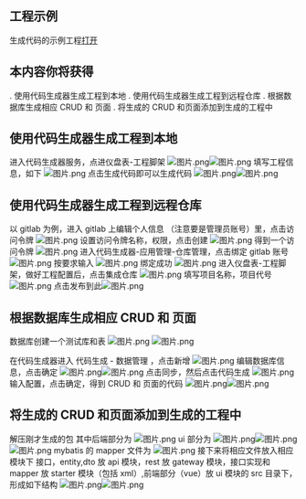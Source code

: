 ## 工程示例

生成代码的示例工程[打开](http://git.linesno.com/alinsno-cloud-platform-rutron/alinesno-demo-shop)

## 本内容你将获得

. 使用代码生成器生成工程到本地
. 使用代码生成器生成工程到远程仓库
. 根据数据库生成相应 CRUD 和 页面
. 将生成的 CRUD 和页面添加到生成的工程中

## 使用代码生成器生成工程到本地

进入代码生成器服务，点进仪盘表-工程脚架
![图片.png](https://cdn.nlark.com/yuque/0/2022/png/21644443/1655114178758-83d68e20-ef10-4458-b990-a988917f6bb8.png#clientId=u02f99d6e-cea3-4&crop=0&crop=0&crop=1&crop=1&from=paste&height=937&id=kvvuo&margin=%5Bobject%20Object%5D&name=%E5%9B%BE%E7%89%87.png&originHeight=937&originWidth=1920&originalType=binary&ratio=1&rotation=0&showTitle=false&size=128181&status=done&style=none&taskId=uc698c0c4-1cb0-4fd4-8fbd-5daa82ed041&title=&width=1920)![图片.png](https://cdn.nlark.com/yuque/0/2022/png/21644443/1655114207893-3d4af85d-5426-49df-8a22-47966df50a7d.png#clientId=u02f99d6e-cea3-4&crop=0&crop=0&crop=1&crop=1&from=paste&height=937&id=bTK2a&margin=%5Bobject%20Object%5D&name=%E5%9B%BE%E7%89%87.png&originHeight=937&originWidth=1920&originalType=binary&ratio=1&rotation=0&showTitle=false&size=92834&status=done&style=none&taskId=u9451b400-576b-4718-ac62-38fc35e5801&title=&width=1920)
填写工程信息，如下
![图片.png](https://cdn.nlark.com/yuque/0/2022/png/21644443/1655188895671-b3ac9423-b988-4177-9a9d-d2b38ae53700.png#clientId=u02f99d6e-cea3-4&crop=0&crop=0&crop=1&crop=1&from=paste&height=937&id=Z4tHz&margin=%5Bobject%20Object%5D&name=%E5%9B%BE%E7%89%87.png&originHeight=937&originWidth=1920&originalType=binary&ratio=1&rotation=0&showTitle=false&size=111280&status=done&style=none&taskId=u55e5e25c-96d9-4252-b9c7-a9fadaa20c5&title=&width=1920)
点击生成代码即可以生成代码
![图片.png](https://cdn.nlark.com/yuque/0/2022/png/21644443/1655189143533-882fa55b-88e5-42f4-85dd-db82252bc1ba.png#clientId=u02f99d6e-cea3-4&crop=0&crop=0&crop=1&crop=1&from=paste&height=938&id=uefa0d30e&margin=%5Bobject%20Object%5D&name=%E5%9B%BE%E7%89%87.png&originHeight=938&originWidth=1694&originalType=binary&ratio=1&rotation=0&showTitle=false&size=94478&status=done&style=none&taskId=u7aed01d5-d483-4a48-b9a8-984a5e1df3b&title=&width=1694)![图片.png](https://cdn.nlark.com/yuque/0/2022/png/21644443/1655189231414-1bd8b44a-d35e-4ef0-862e-8f334e6ddc27.png#clientId=u02f99d6e-cea3-4&crop=0&crop=0&crop=1&crop=1&from=paste&height=916&id=r2IFY&margin=%5Bobject%20Object%5D&name=%E5%9B%BE%E7%89%87.png&originHeight=916&originWidth=1690&originalType=binary&ratio=1&rotation=0&showTitle=false&size=153901&status=done&style=none&taskId=u83c17fe8-3637-4ba6-bf3c-da71b96b13c&title=&width=1690)

## 使用代码生成器生成工程到远程仓库

以 gitlab 为例，进入 gitlab 上编辑个人信息 （注意要是管理员账号）里，点击访问令牌
![图片.png](https://cdn.nlark.com/yuque/0/2022/png/21644443/1655190023101-8a391757-f8e9-4a5c-9846-4a83408ddaa0.png#clientId=u02f99d6e-cea3-4&crop=0&crop=0&crop=1&crop=1&from=paste&height=937&id=u5009edcc&margin=%5Bobject%20Object%5D&name=%E5%9B%BE%E7%89%87.png&originHeight=937&originWidth=1920&originalType=binary&ratio=1&rotation=0&showTitle=false&size=137126&status=done&style=none&taskId=ub98f4134-387b-426d-b083-e96a5cb4760&title=&width=1920)
设置访问令牌名称，权限，点击创建
![图片.png](https://cdn.nlark.com/yuque/0/2022/png/21644443/1655196980296-a7c86b14-1e0b-4ef4-a8c0-5f30a5700658.png#clientId=u02f99d6e-cea3-4&crop=0&crop=0&crop=1&crop=1&from=paste&height=937&id=yonmy&margin=%5Bobject%20Object%5D&name=%E5%9B%BE%E7%89%87.png&originHeight=937&originWidth=1920&originalType=binary&ratio=1&rotation=0&showTitle=false&size=125321&status=done&style=none&taskId=u4d5e2892-dd2f-4ea9-a9e1-c1c4578bc72&title=&width=1920)
得到一个访问令牌
![图片.png](https://cdn.nlark.com/yuque/0/2022/png/21644443/1655191385760-df9b0c0b-cc1c-43d6-9283-0e6d09383b2d.png#clientId=u02f99d6e-cea3-4&crop=0&crop=0&crop=1&crop=1&from=paste&height=937&id=u1aa0955b&margin=%5Bobject%20Object%5D&name=%E5%9B%BE%E7%89%87.png&originHeight=937&originWidth=1920&originalType=binary&ratio=1&rotation=0&showTitle=false&size=127071&status=done&style=none&taskId=u15e97652-9222-4feb-be54-c83496e96b8&title=&width=1920)
进入代码生成器-应用管理-仓库管理，点击绑定 gitlab 账号
![图片.png](https://cdn.nlark.com/yuque/0/2022/png/21644443/1655191229547-19143ecc-2ccc-4e95-86e9-59633d28e8e3.png#clientId=u02f99d6e-cea3-4&crop=0&crop=0&crop=1&crop=1&from=paste&height=937&id=u665af60c&margin=%5Bobject%20Object%5D&name=%E5%9B%BE%E7%89%87.png&originHeight=937&originWidth=1920&originalType=binary&ratio=1&rotation=0&showTitle=false&size=105611&status=done&style=none&taskId=u97ea515d-c846-4d3d-acd8-5f09b9d26b1&title=&width=1920)
按要求输入
![图片.png](https://cdn.nlark.com/yuque/0/2022/png/21644443/1655191531988-561710d1-631c-48a0-b7ac-7d960f061894.png#clientId=u02f99d6e-cea3-4&crop=0&crop=0&crop=1&crop=1&from=paste&height=937&id=u40ea0b6a&margin=%5Bobject%20Object%5D&name=%E5%9B%BE%E7%89%87.png&originHeight=937&originWidth=1920&originalType=binary&ratio=1&rotation=0&showTitle=false&size=109675&status=done&style=none&taskId=u213ded55-5abe-4d2e-8580-bb22bcd31f6&title=&width=1920)
绑定成功
![图片.png](https://cdn.nlark.com/yuque/0/2022/png/21644443/1655191614897-c2907311-efe5-4b4c-8b25-58a9bf999226.png#clientId=u02f99d6e-cea3-4&crop=0&crop=0&crop=1&crop=1&from=paste&height=937&id=u4180883c&margin=%5Bobject%20Object%5D&name=%E5%9B%BE%E7%89%87.png&originHeight=937&originWidth=1920&originalType=binary&ratio=1&rotation=0&showTitle=false&size=107428&status=done&style=none&taskId=u935e570b-5e1a-4ce8-a644-ee4786b01db&title=&width=1920)
进入仪盘表-工程脚架，做好工程配置后，点击集成仓库
![图片.png](https://cdn.nlark.com/yuque/0/2022/png/21644443/1655191703901-3c6a1d2e-0db4-466e-89c3-6142b1842ff3.png#clientId=u02f99d6e-cea3-4&crop=0&crop=0&crop=1&crop=1&from=paste&height=937&id=uaafef584&margin=%5Bobject%20Object%5D&name=%E5%9B%BE%E7%89%87.png&originHeight=937&originWidth=1920&originalType=binary&ratio=1&rotation=0&showTitle=false&size=94495&status=done&style=none&taskId=uc35102ea-51c7-4050-8045-7e8b53ce019&title=&width=1920)
填写项目名称，项目代号
![图片.png](https://cdn.nlark.com/yuque/0/2022/png/21644443/1655192692139-aeeba853-1df9-4b0b-bc6b-30eb26fc8fa5.png#clientId=u02f99d6e-cea3-4&crop=0&crop=0&crop=1&crop=1&from=paste&height=937&id=u94d70c1c&margin=%5Bobject%20Object%5D&name=%E5%9B%BE%E7%89%87.png&originHeight=937&originWidth=1920&originalType=binary&ratio=1&rotation=0&showTitle=false&size=66742&status=done&style=none&taskId=u8425a637-7937-4769-a21a-2b82ed158fd&title=&width=1920)
点击发布到此![图片.png](https://cdn.nlark.com/yuque/0/2022/png/21644443/1655195493834-9927af07-e6ca-4c11-bf90-928330aa3b83.png#clientId=u02f99d6e-cea3-4&crop=0&crop=0&crop=1&crop=1&from=paste&height=937&id=u8cbaea26&margin=%5Bobject%20Object%5D&name=%E5%9B%BE%E7%89%87.png&originHeight=937&originWidth=1920&originalType=binary&ratio=1&rotation=0&showTitle=false&size=98811&status=done&style=none&taskId=u69c25904-4bef-4fae-942c-fc9fc5f09ab&title=&width=1920)

## 根据数据库生成相应 CRUD 和 页面

数据库创建一个测试库和表
![图片.png](https://cdn.nlark.com/yuque/0/2022/png/21644443/1655195592341-ab29be68-2ff2-4cd8-a7d1-944f82a36d22.png#clientId=u02f99d6e-cea3-4&crop=0&crop=0&crop=1&crop=1&from=paste&height=139&id=ua3492ad5&margin=%5Bobject%20Object%5D&name=%E5%9B%BE%E7%89%87.png&originHeight=139&originWidth=527&originalType=binary&ratio=1&rotation=0&showTitle=false&size=7584&status=done&style=none&taskId=uaa7156a6-7ae7-4b0a-9a35-a94172a5403&title=&width=527)
![图片.png](https://cdn.nlark.com/yuque/0/2022/png/21644443/1655195601829-1d32c8f9-b0cc-4db4-ae30-eb1e69a5e353.png#clientId=u02f99d6e-cea3-4&crop=0&crop=0&crop=1&crop=1&from=paste&height=158&id=u44128352&margin=%5Bobject%20Object%5D&name=%E5%9B%BE%E7%89%87.png&originHeight=158&originWidth=474&originalType=binary&ratio=1&rotation=0&showTitle=false&size=9413&status=done&style=none&taskId=u03b91486-50b0-4ea7-82d6-5716da35a3c&title=&width=474)

在代码生成器进入 代码生成 - 数据管理 ，点击新增
![图片.png](https://cdn.nlark.com/yuque/0/2022/png/21644443/1655211438646-2e9cf7bc-d691-4a93-b35e-b101d728da5d.png#clientId=u02f99d6e-cea3-4&crop=0&crop=0&crop=1&crop=1&from=paste&height=937&id=ue8fe482c&margin=%5Bobject%20Object%5D&name=%E5%9B%BE%E7%89%87.png&originHeight=937&originWidth=1920&originalType=binary&ratio=1&rotation=0&showTitle=false&size=78595&status=done&style=none&taskId=uf1701c9b-18d6-4561-abb4-4ca907770f2&title=&width=1920)
编辑数据库信息，点击确定
![图片.png](https://cdn.nlark.com/yuque/0/2022/png/21644443/1655211836648-05f3160a-703f-4889-9384-551e3438dd0b.png#clientId=u02f99d6e-cea3-4&crop=0&crop=0&crop=1&crop=1&from=paste&height=937&id=u8266de97&margin=%5Bobject%20Object%5D&name=%E5%9B%BE%E7%89%87.png&originHeight=937&originWidth=1920&originalType=binary&ratio=1&rotation=0&showTitle=false&size=108328&status=done&style=none&taskId=ue6ece638-ff2c-4370-bdd9-124857c11b3&title=&width=1920)![图片.png](https://cdn.nlark.com/yuque/0/2022/png/21644443/1655211956898-27e95614-7878-4e24-8fa2-4913aeec2827.png#clientId=u02f99d6e-cea3-4&crop=0&crop=0&crop=1&crop=1&from=paste&height=937&id=uccd6722a&margin=%5Bobject%20Object%5D&name=%E5%9B%BE%E7%89%87.png&originHeight=937&originWidth=1920&originalType=binary&ratio=1&rotation=0&showTitle=false&size=79130&status=done&style=none&taskId=ucd51e7d7-86d2-4d95-b6d2-004aa7a25d2&title=&width=1920)
点击同步，然后点击代码生成
![图片.png](https://cdn.nlark.com/yuque/0/2022/png/21644443/1655212150249-2ddccb1a-b20b-4a92-8b2f-bafd7bb5bbaf.png#clientId=u02f99d6e-cea3-4&crop=0&crop=0&crop=1&crop=1&from=paste&height=1040&id=u55dbc13c&margin=%5Bobject%20Object%5D&name=%E5%9B%BE%E7%89%87.png&originHeight=1040&originWidth=1920&originalType=binary&ratio=1&rotation=0&showTitle=false&size=89997&status=done&style=none&taskId=ua96b4397-5710-4c78-a5e1-4236255f0e7&title=&width=1920)
输入配置，点击确定，得到 CRUD 和 页面的代码
![图片.png](https://cdn.nlark.com/yuque/0/2022/png/21644443/1655212404864-5e434145-4f85-4f62-a568-cbd0af9a3f9c.png#clientId=u02f99d6e-cea3-4&crop=0&crop=0&crop=1&crop=1&from=paste&height=416&id=uc4b885db&margin=%5Bobject%20Object%5D&name=%E5%9B%BE%E7%89%87.png&originHeight=416&originWidth=804&originalType=binary&ratio=1&rotation=0&showTitle=false&size=21044&status=done&style=none&taskId=u6ebd80a5-3c01-40a8-963b-cc401272f79&title=&width=804)![图片.png](https://cdn.nlark.com/yuque/0/2022/png/21644443/1655212495472-89a212cc-bd5b-4469-a28e-a283cfb71419.png#clientId=u02f99d6e-cea3-4&crop=0&crop=0&crop=1&crop=1&from=paste&height=776&id=uee0b03b9&margin=%5Bobject%20Object%5D&name=%E5%9B%BE%E7%89%87.png&originHeight=776&originWidth=1693&originalType=binary&ratio=1&rotation=0&showTitle=false&size=117977&status=done&style=none&taskId=u5b14e16d-5601-4e55-9b07-952a278a9c6&title=&width=1693)

## 将生成的 CRUD 和页面添加到生成的工程中

解压刚才生成的包
其中后端部分为
![图片.png](https://cdn.nlark.com/yuque/0/2022/png/21644443/1655212913554-a82f0b19-4b79-4f87-b1df-66f2c91844fe.png#clientId=u02f99d6e-cea3-4&crop=0&crop=0&crop=1&crop=1&from=paste&height=896&id=vScSX&margin=%5Bobject%20Object%5D&name=%E5%9B%BE%E7%89%87.png&originHeight=896&originWidth=1864&originalType=binary&ratio=1&rotation=0&showTitle=false&size=109977&status=done&style=none&taskId=u994e950f-d6a9-4665-aaee-70afc82c85e&title=&width=1864)
ui 部分为
![图片.png](https://cdn.nlark.com/yuque/0/2022/png/21644443/1655213011116-21efcac5-e698-490b-8667-c85d9de2552d.png#clientId=u02f99d6e-cea3-4&crop=0&crop=0&crop=1&crop=1&from=paste&height=447&id=udc38de88&margin=%5Bobject%20Object%5D&name=%E5%9B%BE%E7%89%87.png&originHeight=447&originWidth=1450&originalType=binary&ratio=1&rotation=0&showTitle=false&size=90366&status=done&style=none&taskId=u50d59000-aca2-4d44-b945-6255ea81bf0&title=&width=1450)![图片.png](https://cdn.nlark.com/yuque/0/2022/png/21644443/1655213018917-1d5a3389-a24e-4854-82ed-0579e9a80098.png#clientId=u02f99d6e-cea3-4&crop=0&crop=0&crop=1&crop=1&from=paste&height=418&id=u13b3336d&margin=%5Bobject%20Object%5D&name=%E5%9B%BE%E7%89%87.png&originHeight=418&originWidth=1492&originalType=binary&ratio=1&rotation=0&showTitle=false&size=78239&status=done&style=none&taskId=u675b47d9-ebfc-424d-9196-483e101c8ca&title=&width=1492)![图片.png](https://cdn.nlark.com/yuque/0/2022/png/21644443/1655213026756-b7ddf26f-3adf-4aa8-96c1-774e5ff0dd2f.png#clientId=u02f99d6e-cea3-4&crop=0&crop=0&crop=1&crop=1&from=paste&height=405&id=uecc409fd&margin=%5Bobject%20Object%5D&name=%E5%9B%BE%E7%89%87.png&originHeight=405&originWidth=1374&originalType=binary&ratio=1&rotation=0&showTitle=false&size=80775&status=done&style=none&taskId=u19d7211d-93e8-4934-9b33-f3cb757003f&title=&width=1374)
mybatis 的 mapper 文件为
![图片.png](https://cdn.nlark.com/yuque/0/2022/png/21644443/1655213134853-aa1f1680-3a55-4707-a52a-4b55869b8244.png#clientId=u02f99d6e-cea3-4&crop=0&crop=0&crop=1&crop=1&from=paste&height=607&id=ua36a671c&margin=%5Bobject%20Object%5D&name=%E5%9B%BE%E7%89%87.png&originHeight=607&originWidth=1504&originalType=binary&ratio=1&rotation=0&showTitle=false&size=102771&status=done&style=none&taskId=udc79c4a6-d22c-4e36-a3dd-81e93f5d2bc&title=&width=1504)
接下来将相应文件放入相应模块下
接口，entity,dto 放 api 模块，rest 放 gateway 模块，接口实现和 mapper 放 starter 模块（包括 xml）,前端部分（vue）放 ui 模块的 src 目录下，形成如下结构
![图片.png](https://cdn.nlark.com/yuque/0/2022/png/21644443/1655214125387-92a77b2a-d5d3-4b6b-9f25-9536fe935750.png#clientId=u02f99d6e-cea3-4&crop=0&crop=0&crop=1&crop=1&from=paste&height=1040&id=u4699c7f4&margin=%5Bobject%20Object%5D&name=%E5%9B%BE%E7%89%87.png&originHeight=1040&originWidth=1920&originalType=binary&ratio=1&rotation=0&showTitle=false&size=130606&status=done&style=none&taskId=uc0d2701b-c6fb-40d4-b961-6c08485c357&title=&width=1920)![图片.png](https://cdn.nlark.com/yuque/0/2022/png/21644443/1655214168018-508274b5-a434-4678-989f-0940c794abd5.png#clientId=u02f99d6e-cea3-4&crop=0&crop=0&crop=1&crop=1&from=paste&height=1040&id=u667dc934&margin=%5Bobject%20Object%5D&name=%E5%9B%BE%E7%89%87.png&originHeight=1040&originWidth=1920&originalType=binary&ratio=1&rotation=0&showTitle=false&size=129696&status=done&style=none&taskId=u3412f7f4-0c32-4923-a864-8cb37a1b181&title=&width=1920)
